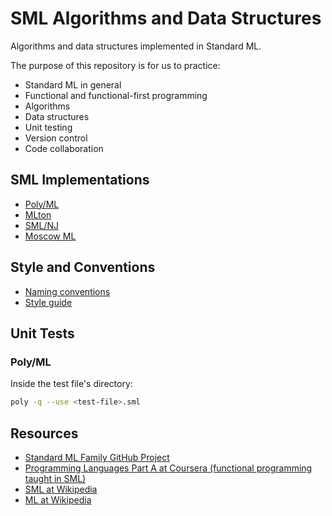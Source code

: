 # SML Algorithms and Data Structures

Algorithms and data structures implemented in Standard ML.

The purpose of this repository is for us to practice:

- Standard ML in general
- Functional and functional-first programming
- Algorithms
- Data structures
- Unit testing
- Version control
- Code collaboration

## SML Implementations

- [Poly/ML][30]
- [MLton][31]
- [SML/NJ][32]
- [Moscow ML][33]

## Style and Conventions

- [Naming conventions][50]
- [Style guide][51]

## Unit Tests

### Poly/ML

Inside the test file's directory:

```bash
poly -q --use <test-file>.sml
```

## Resources

- [Standard ML Family GitHub Project][100]
- [Programming Languages Part A at Coursera (functional programming taught in SML)][101]
- [SML at Wikipedia][102]
- [ML at Wikipedia][103]

[30]: http://mlton.org/
[31]: https://www.polyml.org/
[32]: https://www.smlnj.org/
[33]: https://mosml.org/

[50]: https://thebreakfastpost.com/2016/06/11/naming-conventions-in-standard-ml/
[51]: https://www.cs.cornell.edu/courses/cs312/2008sp/handouts/style.htm

[100]: https://smlfamily.github.io/
[101]: https://www.coursera.org/learn/programming-languages
[102]: https://en.wikipedia.org/wiki/SML
[103]: https://en.wikipedia.org/wiki/ML_(programming_language)
